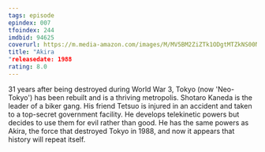 ```yaml
---
tags: episode
epindex: 007
tfoindex: 244
imdbid: 94625
coverurl: https://m.media-amazon.com/images/M/MV5BM2ZiZTk1ODgtMTZkNS00NTYxLWIxZTUtNWExZGYwZTRjODViXkEyXkFqcGdeQXVyMTE2MzA3MDM@._V1_SY300_CR0,0,202,300_.jpg
title: "Akira
"releasedate: 1988
rating: 8.0
---
```


31 years after being destroyed during World War 3, Tokyo (now 'Neo-Tokyo') has been rebuilt and is a thriving metropolis. Shotaro Kaneda is the leader of a biker gang. His friend Tetsuo is injured in an accident and taken to a top-secret government facility. He develops telekinetic powers but decides to use them for evil rather than good. He has the same powers as Akira, the force that destroyed Tokyo in 1988, and now it appears that history will repeat itself.